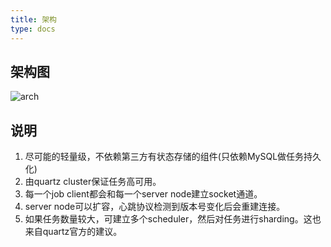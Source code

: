 ```yaml
---
title: 架构
type: docs
---
```

## 架构图

![arch](../../imgs/flyerjob_architecture.png)

## 说明

1. 尽可能的轻量级，不依赖第三方有状态存储的组件(只依赖MySQL做任务持久化)
2. 由quartz cluster保证任务高可用。
3. 每一个job client都会和每一个server node建立socket通道。
4. server node可以扩容，心跳协议检测到版本号变化后会重建连接。
5. 如果任务数量较大，可建立多个scheduler，然后对任务进行sharding。这也来自quartz官方的建议。

